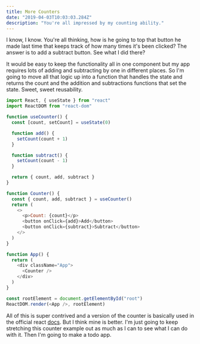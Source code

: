 ```yaml
---
title: More Counters
date: "2019-04-03T10:03:03.284Z"
description: "You're all impressed by my counting ability."
---
```


I know, I know. You're all thinking, how is he going to top that button he made last time that keeps track of how many times it's been clicked? The answer is to add a subtract button. See what I did there?

It would be easy to keep the functionality all in one component but my app requires lots of adding and subtracting by one in different places. So I'm going to move all that logic up into a function that handles the state and returns the count and the addition and subtractions functions that set the state. Sweet, sweet reusability.

```javascript
import React, { useState } from "react"
import ReactDOM from "react-dom"

function useCounter() {
  const [count, setCount] = useState(0)

  function add() {
    setCount(count + 1)
  }

  function subtract() {
    setCount(count - 1)
  }

  return { count, add, subtract }
}

function Counter() {
  const { count, add, subtract } = useCounter()
  return (
    <>
      <p>Count: {count}</p>
      <button onClick={add}>Add</button>
      <button onClick={subtract}>Subtract</button>
    </>
  )
}

function App() {
  return (
    <div className="App">
      <Counter />
    </div>
  )
}

const rootElement = document.getElementById("root")
ReactDOM.render(<App />, rootElement)
```

All of this is super contrived and a version of the counter is basically used in the official react [docs](https://reactjs.org/docs/hooks-reference.html#functional-updates). But I think mine is better. I'm just going to keep stretching this counter example out as much as I can to see what I can do with it. Then I'm going to make a todo app.
